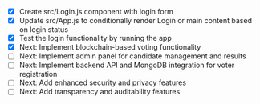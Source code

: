 - [x] Create src/Login.js component with login form
- [x] Update src/App.js to conditionally render Login or main content based on login status
- [x] Test the login functionality by running the app
- [x] Next: Implement blockchain-based voting functionality
- [ ] Next: Implement admin panel for candidate management and results
- [ ] Next: Implement backend API and MongoDB integration for voter registration
- [ ] Next: Add enhanced security and privacy features
- [ ] Next: Add transparency and auditability features
